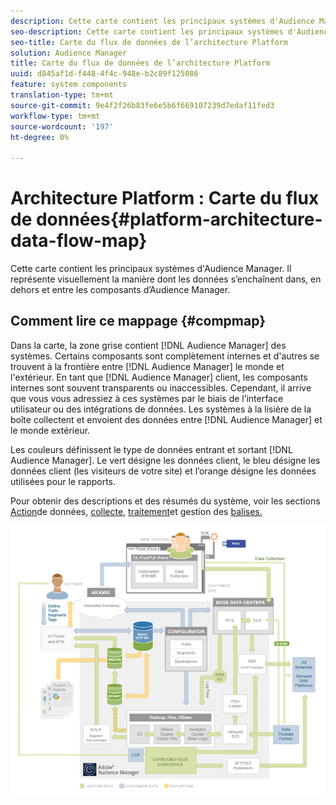 ```yaml
---
description: Cette carte contient les principaux systèmes d'Audience Manager. Il représente visuellement la manière dont les données s’enchaînent dans, en dehors et entre les composants d’Audience Manager.
seo-description: Cette carte contient les principaux systèmes d'Audience Manager. Il représente visuellement la manière dont les données s’enchaînent dans, en dehors et entre les composants d’Audience Manager.
seo-title: Carte du flux de données de l’architecture Platform
solution: Audience Manager
title: Carte du flux de données de l’architecture Platform
uuid: d845af1d-f448-4f4c-948e-b2c89f125086
feature: system components
translation-type: tm+mt
source-git-commit: 9e4f2f26b83fe6e5b6f669107239d7edaf11fed3
workflow-type: tm+mt
source-wordcount: '197'
ht-degree: 0%

---
```



# Architecture Platform : Carte du flux de données{#platform-architecture-data-flow-map}

Cette carte contient les principaux systèmes d&#39;Audience Manager. Il représente visuellement la manière dont les données s’enchaînent dans, en dehors et entre les composants d’Audience Manager.

## Comment lire ce mappage {#compmap}

<!-- 

c_compmap.xml

 -->

Dans la carte, la zone grise contient [!DNL Audience Manager] des systèmes. Certains composants sont complètement internes et d&#39;autres se trouvent à la frontière entre [!DNL Audience Manager] le monde et l&#39;extérieur. En tant que [!DNL Audience Manager] client, les composants internes sont souvent transparents ou inaccessibles. Cependant, il arrive que vous vous adressiez à ces systèmes par le biais de l’interface utilisateur ou des intégrations de données. Les systèmes à la lisière de la boîte collectent et envoient des données entre [!DNL Audience Manager] et le monde extérieur.

Les couleurs définissent le type de données entrant et sortant [!DNL Audience Manager]. Le vert désigne les données client, le bleu désigne les données client (les visiteurs de votre site) et l’orange désigne les données utilisées pour le rapports.

Pour obtenir des descriptions et des résumés du système, voir les sections [Action](../../reference/system-components/components-data-action.md)de données, [collecte](../../reference/system-components/components-data-collection.md), [traitement](../../reference/system-components/components-data-processing.md)et gestion des [balises.](../../reference/system-components/components-tag-management.md)

![](assets/flowmap.png)

